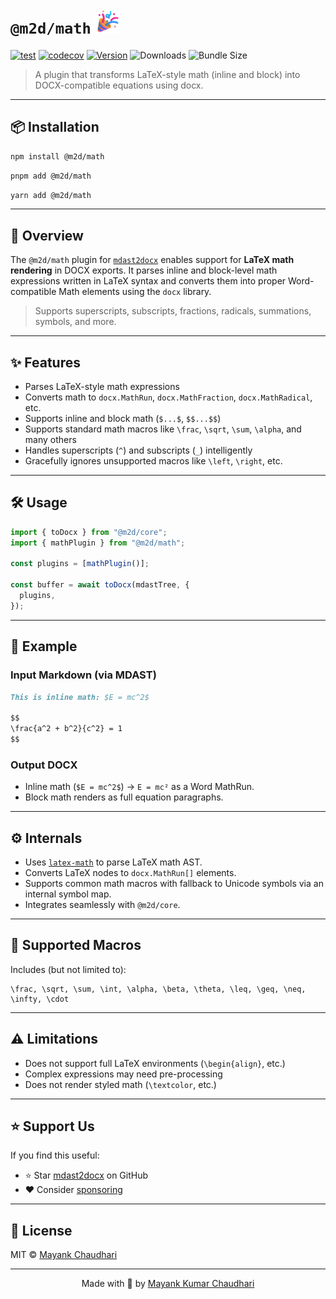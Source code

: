# `@m2d/math` <img src="https://raw.githubusercontent.com/mayank1513/mayank1513/main/popper.png" height="40"/>

[![test](https://github.com/md2docx/math/actions/workflows/test.yml/badge.svg)](https://github.com/md2docx/math/actions/workflows/test.yml) [![codecov](https://codecov.io/gh/md2docx/math/graph/badge.svg)](https://codecov.io/gh/md2docx/math) [![Version](https://img.shields.io/npm/v/@m2d/math?color=green)](https://www.npmjs.com/package/@m2d/math) ![Downloads](https://img.shields.io/npm/d18m/@m2d/math) ![Bundle Size](https://img.shields.io/bundlephobia/minzip/@m2d/math)

> A plugin that transforms LaTeX-style math (inline and block) into DOCX-compatible equations using docx.

---

## 📦 Installation

```bash
npm install @m2d/math
```

```bash
pnpm add @m2d/math
```

```bash
yarn add @m2d/math
```

---

## 🚀 Overview

The `@m2d/math` plugin for [`mdast2docx`](https://github.com/mayankchaudhari/mdast2docx) enables support for **LaTeX math rendering** in DOCX exports. It parses inline and block-level math expressions written in LaTeX syntax and converts them into proper Word-compatible Math elements using the `docx` library.

> Supports superscripts, subscripts, fractions, radicals, summations, symbols, and more.

---

## ✨ Features

- Parses LaTeX-style math expressions
- Converts math to `docx.MathRun`, `docx.MathFraction`, `docx.MathRadical`, etc.
- Supports inline and block math (`$...$`, `$$...$$`)
- Supports standard math macros like `\frac`, `\sqrt`, `\sum`, `\alpha`, and many others
- Handles superscripts (`^`) and subscripts (`_`) intelligently
- Gracefully ignores unsupported macros like `\left`, `\right`, etc.

---

## 🛠️ Usage

```ts
import { toDocx } from "@m2d/core";
import { mathPlugin } from "@m2d/math";

const plugins = [mathPlugin()];

const buffer = await toDocx(mdastTree, {
  plugins,
});
```

---

## 🧪 Example

### Input Markdown (via MDAST)

```md
This is inline math: $E = mc^2$

$$
\frac{a^2 + b^2}{c^2} = 1
$$
```

### Output DOCX

- Inline math (`$E = mc^2$`) → `E = mc²` as a Word MathRun.
- Block math renders as full equation paragraphs.

---

## ⚙️ Internals

- Uses [`latex-math`](https://www.npmjs.com/package/latex-math) to parse LaTeX math AST.
- Converts LaTeX nodes to `docx.MathRun[]` elements.
- Supports common math macros with fallback to Unicode symbols via an internal symbol map.
- Integrates seamlessly with `@m2d/core`.

---

## 🧩 Supported Macros

Includes (but not limited to):

```
\frac, \sqrt, \sum, \int, \alpha, \beta, \theta, \leq, \geq, \neq, \infty, \cdot
```

---

## **⚠️ Limitations**

- Does not support full LaTeX environments (`\begin{align}`, etc.)
- Complex expressions may need pre-processing
- Does not render styled math (`\textcolor`, etc.)

---

## ⭐ Support Us

If you find this useful:

- ⭐ Star [mdast2docx](https://github.com/tiny-md/mdast2docx) on GitHub
- ❤️ Consider [sponsoring](https://github.com/sponsors/mayank1513)

---

## 🧾 License

MIT © [Mayank Chaudhari](https://github.com/mayankchaudhari)

---

<p align="center">Made with 💖 by <a href="https://mayank-chaudhari.vercel.app" target="_blank">Mayank Kumar Chaudhari</a></p>
